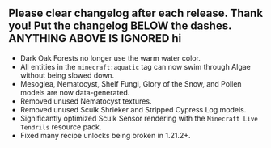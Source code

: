 Please clear changelog after each release.
Thank you!
Put the changelog BELOW the dashes. ANYTHING ABOVE IS IGNORED
hi
-----------------
- Dark Oak Forests no longer use the warm water color.
- All entities in the `minecraft:aquatic` tag can now swim through Algae without being slowed down.
- Mesoglea, Nematocyst, Shelf Fungi, Glory of the Snow, and Pollen models are now data-generated.
- Removed unused Nematocyst textures.
- Removed unused Sculk Shrieker and Stripped Cypress Log models.
- Significantly optimized Sculk Sensor rendering with the `Minecraft Live Tendrils` resource pack.
- Fixed many recipe unlocks being broken in 1.21.2+.
